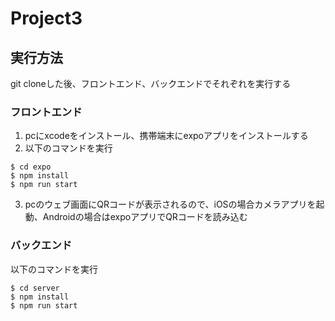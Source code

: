 # Project3

## 実行方法

git cloneした後、フロントエンド、バックエンドでそれぞれを実行する

### フロントエンド

1. pcにxcodeをインストール、携帯端末にexpoアプリをインストールする
2. 以下のコマンドを実行

```
$ cd expo
$ npm install
$ npm run start
```

3. pcのウェブ画面にQRコードが表示されるので、iOSの場合カメラアプリを起動、Androidの場合はexpoアプリでQRコードを読み込む

### バックエンド

以下のコマンドを実行

```
$ cd server
$ npm install
$ npm run start
```